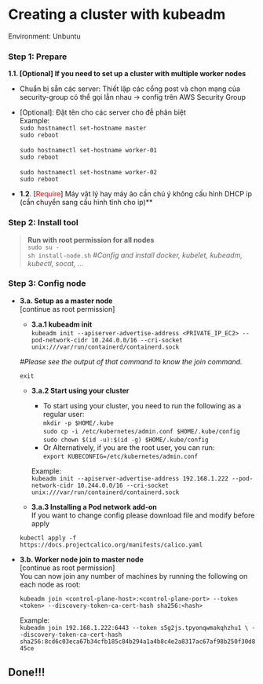 # **Creating a cluster with kubeadm**
Environment: Unbuntu

### **Step 1: Prepare**

**1.1. [Optional] If you need to set up a cluster with multiple worker nodes<br>**
- Chuẩn bị sẵn các server: Thiết lập các cổng post và chọn mạng của security-group có thể gọi lẫn nhau -> config trên AWS Security Group<br>
-  [Optional]: Đặt tên cho các server cho đễ phân biệt <br>
  Example:<br>
  `sudo hostnamectl set-hostname master`<br>
  `sudo reboot`<br><br>
  `sudo hostnamectl set-hostname worker-01`<br>
  `sudo reboot`<br><br>
  `sudo hostnamectl set-hostname worker-02`<br>
  `sudo reboot`<br>


- **1.2**. [<span style="color:red">Require</span>] Máy vật lý hay máy ảo cần chú ý không cấu hình DHCP ip (cần chuyển sang cấu hình tĩnh cho ip)**

### Step 2: Install tool
 >**Run with root permission for all nodes**<br>
    `sudo su -`
    <br>
    `sh install-node.sh` _#Config and install docker, kubelet, kubeadm, kubectl, socat, ..._

### Step 3: Config node
- **3.a. Setup as a master node** <br>
[continue as root permission] <br>
    - **3.a.1 kubeadm init**<br>
`kubeadm init --apiserver-advertise-address <PRIVATE_IP_EC2> --pod-network-cidr 10.244.0.0/16 --cri-socket unix:///var/run/containerd/containerd.sock`<br>

  _#Please see the output of that command to know the join command._

  `exit`<br>

  - **3.a.2 Start using your cluster**
    - To start using your cluster, you need to run the following as a regular user:<br>
    `mkdir -p $HOME/.kube`<br>
    `sudo cp -i /etc/kubernetes/admin.conf $HOME/.kube/config`<br>
    `sudo chown $(id -u):$(id -g) $HOME/.kube/config`<br>
    - Or Alternatively, if you are the root user, you can run:<br>
    `export KUBECONFIG=/etc/kubernetes/admin.conf`

    Example:<br>
    `kubeadm init --apiserver-advertise-address 192.168.1.222 --pod-network-cidr 10.244.0.0/16 --cri-socket unix:///var/run/containerd/containerd.sock`

  - **3.a.3 Installing a Pod network add-on**<br>
  If you want to change config please download file and modify before apply

  `kubectl apply -f https://docs.projectcalico.org/manifests/calico.yaml`

- **3.b. Worker node join to master node** <br>
[continue as root permission] <br>
You can now join any number of machines by running the following on each node as root:

    `kubeadm join <control-plane-host>:<control-plane-port> --token <token> --discovery-token-ca-cert-hash sha256:<hash>`<br>

    Example:<br>
  `kubeadm join 192.168.1.222:6443 --token s5g2js.tpyonqwmakqhzhu1 \
--discovery-token-ca-cert-hash sha256:8cd6c03eca67b34cfb185c84b294a1a4b8c4e2a8317ac67af98b250f30d845ce`

## Done!!!